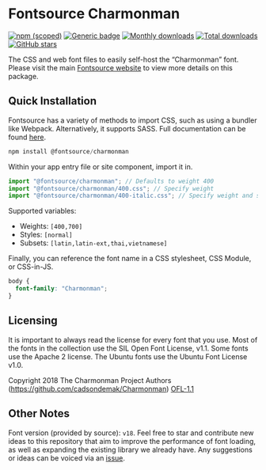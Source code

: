 # Fontsource Charmonman

[![npm (scoped)](https://img.shields.io/npm/v/@fontsource/charmonman?color=brightgreen)](https://www.npmjs.com/package/@fontsource/charmonman) [![Generic badge](https://img.shields.io/badge/fontsource-passing-brightgreen)](https://github.com/fontsource/fontsource) [![Monthly downloads](https://badgen.net/npm/dm/@fontsource/charmonman)](https://github.com/fontsource/fontsource) [![Total downloads](https://badgen.net/npm/dt/@fontsource/charmonman)](https://github.com/fontsource/fontsource) [![GitHub stars](https://img.shields.io/github/stars/fontsource/fontsource.svg?style=social&label=Star)](https://github.com/fontsource/fontsource/stargazers)

The CSS and web font files to easily self-host the “Charmonman” font. Please visit the main [Fontsource website](https://fontsource.org/fonts/charmonman) to view more details on this package.

## Quick Installation

Fontsource has a variety of methods to import CSS, such as using a bundler like Webpack. Alternatively, it supports SASS. Full documentation can be found [here](https://fontsource.org/docs/getting-started/introduction).

```javascript
npm install @fontsource/charmonman
```

Within your app entry file or site component, import it in.

```javascript
import "@fontsource/charmonman"; // Defaults to weight 400
import "@fontsource/charmonman/400.css"; // Specify weight
import "@fontsource/charmonman/400-italic.css"; // Specify weight and style

```

Supported variables:
- Weights: `[400,700]`
- Styles: `[normal]`
- Subsets: `[latin,latin-ext,thai,vietnamese]`

Finally, you can reference the font name in a CSS stylesheet, CSS Module, or CSS-in-JS.

```css
body {
  font-family: "Charmonman";
}
```

## Licensing
It is important to always read the license for every font that you use.
Most of the fonts in the collection use the SIL Open Font License, v1.1. Some fonts use the Apache 2 license. The Ubuntu fonts use the Ubuntu Font License v1.0.

Copyright 2018 The Charmonman Project Authors (https://github.com/cadsondemak/Charmonman)
[OFL-1.1](http://scripts.sil.org/OFL)

## Other Notes
Font version (provided by source): `v18`.
Feel free to star and contribute new ideas to this repository that aim to improve the performance of font loading, as well as expanding the existing library we already have. Any suggestions or ideas can be voiced via an [issue](https://github.com/fontsource/fontsource/issues).